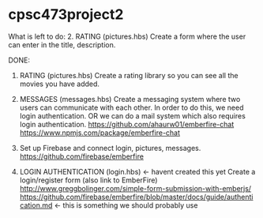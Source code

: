 # cpsc473project2

What is left to do:
2. RATING (pictures.hbs) Create a form where the user can enter in the title, description.

DONE:
1. RATING (pictures.hbs) Create a rating library so you can see all the movies you have added.

3. MESSAGES (messages.hbs) Create a messaging system where two users can communicate with each other. In order to do this, we need login authentication. OR we can do a mail system which also requires login authentication.
https://github.com/ahaurw01/emberfire-chat
https://www.npmjs.com/package/emberfire-chat

4. Set up Firebase and connect login, pictures, messages.
https://github.com/firebase/emberfire

5. LOGIN AUTHENTICATION (login.hbs) <- havent created this yet
Create a login/register form (also link to EmberFire)
http://www.greggbolinger.com/simple-form-submission-with-emberjs/
https://github.com/firebase/emberfire/blob/master/docs/guide/authentication.md <- this is something we should probably use
